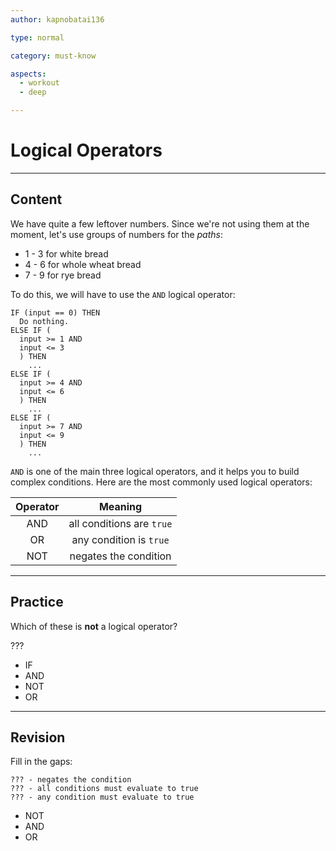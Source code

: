 ```yaml
---
author: kapnobatai136

type: normal

category: must-know

aspects:
  - workout
  - deep

---
```


# Logical Operators

---
## Content

We have quite a few leftover numbers. Since we're not using them at the moment, let's use groups of numbers for the *paths*:
- 1 - 3 for white bread
- 4 - 6 for whole wheat bread
- 7 - 9 for rye bread

To do this, we will have to use the `AND` logical operator:

```plain-text
IF (input == 0) THEN
  Do nothing.
ELSE IF (
  input >= 1 AND 
  input <= 3
  ) THEN
    ...
ELSE IF (
  input >= 4 AND 
  input <= 6
  ) THEN
    ...
ELSE IF (
  input >= 7 AND 
  input <= 9
  ) THEN
    ...
```

`AND` is one of the main three logical operators, and it helps you to build complex conditions. Here are the most commonly used logical operators:

| Operator |          Meaning          |
|:--------:|:-------------------------:|
|    AND   | all conditions are `true` |
|    OR    |  any condition is `true`  |
|    NOT   |   negates the condition   |

---
## Practice

Which of these is **not** a logical operator?

???

* IF
* AND
* NOT
* OR

---
## Revision

Fill in the gaps:

```plain-text
??? - negates the condition
??? - all conditions must evaluate to true
??? - any condition must evaluate to true
```

* NOT
* AND
* OR